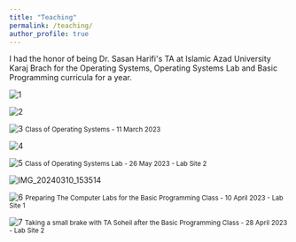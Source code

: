 ```yaml
---
title: "Teaching"
permalink: /teaching/
author_profile: true
---
```


I had the honor of being Dr. Sasan Harifi's TA at Islamic Azad University Karaj Brach for the Operating Systems, Operating Systems Lab and Basic Programming curricula for a year.

![1](https://github.com/user-attachments/assets/9cd8e723-25d9-4336-9133-197ae78673f4)

![2](https://github.com/user-attachments/assets/9cef802b-db00-44e4-a082-d469922238f4)

![3](https://github.com/user-attachments/assets/c88f3de2-0520-47ff-bbd5-20269e36048e)
<small>Class of Operating Systems - 11 March 2023</small>

![4](https://github.com/user-attachments/assets/cfea9fb4-55b4-4402-8ac9-271f72159ff7)

![5](https://github.com/user-attachments/assets/a678dc49-fbdb-45f2-a35b-a1bf155e594f)
<small>Class of Operating Systems Lab - 26 May 2023 - Lab Site 2</small>


![IMG_20240310_153514](https://github.com/user-attachments/assets/75ea4581-0974-4ea7-95a7-a7dedbbf5a91)

![6](https://github.com/user-attachments/assets/42b8e62c-f81d-4407-aff7-91915e84cb10)
<small>Preparing The Computer Labs for the Basic Programming Class - 10 April 2023 - Lab Site 1</small>

![7](https://github.com/user-attachments/assets/8729ce67-0678-41a9-9f97-392670fd8154)
<small>Taking a small brake with TA Soheil after the Basic Programming Class - 28 April 2023 - Lab Site 2</small>
